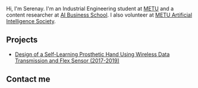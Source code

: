 Hi, I'm Serenay. I'm an Industrial Engineering student at [METU](https://www.metu.edu.tr/) and a content researcher at [AI Business School](https://aibusinessschool.com/). I also volunteer at [METU Artificial Intelligence Society](https://odtuyzt.github.io/#).

## Projects
- [Design of a Self-Learning Prosthetic Hand Using Wireless Data Transmission and Flex Sensor (2017-2019)](projects/prosthetic_hand.md)

## Contact me
